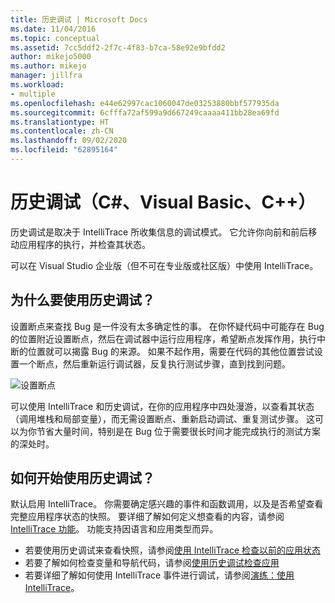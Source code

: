 ```yaml
---
title: 历史调试 | Microsoft Docs
ms.date: 11/04/2016
ms.topic: conceptual
ms.assetid: 7cc5ddf2-2f7c-4f83-b7ca-58e92e9bfdd2
author: mikejo5000
ms.author: mikejo
manager: jillfra
ms.workload:
- multiple
ms.openlocfilehash: e44e62997cac1060047de03253880bbf577935da
ms.sourcegitcommit: 6cfffa72af599a9d667249caaaa411bb28ea69fd
ms.translationtype: HT
ms.contentlocale: zh-CN
ms.lasthandoff: 09/02/2020
ms.locfileid: "62895164"
---
```

# <a name="historical-debugging-c-visual-basic-c"></a>历史调试（C#、Visual Basic、C++）

历史调试是取决于 IntelliTrace 所收集信息的调试模式。 它允许你向前和前后移动应用程序的执行，并检查其状态。

 可以在 Visual Studio 企业版（但不可在专业版或社区版）中使用 IntelliTrace。

## <a name="why-use-historical-debugging"></a>为什么要使用历史调试？

 设置断点来查找 Bug 是一件没有太多确定性的事。 在你怀疑代码中可能存在 Bug 的位置附近设置断点，然后在调试器中运行应用程序，希望断点发挥作用，执行中断的位置就可以揭露 Bug 的来源。 如果不起作用，需要在代码的其他位置尝试设置一个断点，然后重新运行调试器，反复执行测试步骤，直到找到问题。

 ![设置断点](../debugger/media/breakpointprocesa.png "BreakpointProcesa")

 可以使用 IntelliTrace 和历史调试，在你的应用程序中四处漫游，以查看其状态 （调用堆栈和局部变量），而无需设置断点、重新启动调试、重复测试步骤。 这可以为你节省大量时间，特别是在 Bug 位于需要很长时间才能完成执行的测试方案的深处时。

## <a name="how-do-i-start-using-historical-debugging"></a>如何开始使用历史调试？

默认启用 IntelliTrace。 你需要确定感兴趣的事件和函数调用，以及是否希望查看完整应用程序状态的快照。 要详细了解如何定义想查看的内容，请参阅 [IntelliTrace 功能](../debugger/intellitrace-features.md)。 功能支持因语言和应用类型而异。

- 若要使用历史调试来查看快照，请参阅[使用 IntelliTrace 检查以前的应用状态](../debugger/view-historical-application-state.md)
- 若要了解如何检查变量和导航代码，请参阅[使用历史调试检查应用](../debugger/historical-debugging-inspect-app.md)
- 若要详细了解如何使用 IntelliTrace 事件进行调试，请参阅[演练：使用 IntelliTrace](../debugger/walkthrough-using-intellitrace.md)。